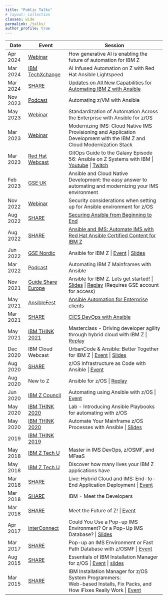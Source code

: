 ```yaml
---
title: "Public Talks"
# layout: collection
classes: wide
permalink: /talks/
author_profile: true
---
```


|Date        | Event | Session|
|--------|-------|--------|
| Apr 2024 | [Webinar](https://ibm.biz/automation-for-ibm-z) | How generative AI is enabling the future of automation for IBM Z | 
| Mar 2024 | [IBM TechXchange](https://www.ibm.com/events/reg/flow/ibm/3rt232mb/landing/page/landing) | AI Infused Automation on Z with Red Hat Ansible Lightspeed | 
| Mar 2024 | [SHARE](https://www.share.org/) | [Updates on All New Capabilities for Automating IBM Z with Ansible](https://www.share.org/Events/SHARE-Orlando-2024/Technical-Agenda?session=391946b8-0bba-4de0-a07a-f2cfacf2993b) | 
| Nov 2023 | [Podcast](https://www.podbean.com/media/share/pb-tjnj6-14f9a37?utm_campaign=admin_episode&utm_medium=dlink&utm_source=episode_share) | Automating z/VM with Ansible | 
| May 2023 | [Webinar](https://teams.microsoft.com/registration/NQzrC7uc60-Z5VieQVx5RA,FYaj-el39kWRX4aa89qHvg,AckRLAj1mU6SUjlHLxnFiA,konDyAFz80uNWW9mAR7JRQ,Y_dNRpCZ6Eus--EOueG75Q,u_8oxoTTzEiNTtHQeEVY7g?mode=read&tenantId=0beb0c35-9cbb-4feb-99e5-589e415c7944&skipauthstrap=1) | Standardization of Automation Across the Enterprise with Ansible for z/OS | 
| Mar 2023 | [Webinar](https://event.on24.com/wcc/r/4074492/578DF1EA0688180185E0C464DDF8401B) | Modernizing IMS: Cloud Native IMS Provisioning and Application Development with the IBM Z and Cloud Modernization Stack | 
| Mar 2023 | [Red Hat Webcast](https://www.youtube.com/@redhat) | GitOps Guide to the Galaxy Episode 56: Ansible on Z Systems with IBM \| [Youtube](https://youtu.be/ZiIuu0spnp0) \| [Twitch](https://www.twitch.tv/videos/1773480918) | 
| Feb 2023 | [GSE UK](https://conferences.gse.org.uk/2023V) | Ansible and Cloud Native Development: the easy answer to automating and modernizing your IMS environment | 
| Nov 2022 | [Webinar](https://event.on24.com/wcc/r/3941726/38D285CE2E669C26A84E60C9FEA49C5B) | Security considerations when setting up for Ansible environment for z/OS | 
| Aug 2022 | [SHARE](https://www.share.org/) | [Securing Ansible from Beginning to End](https://www.share.org/Events/SHARE-Columbus-2022/Technical-Agenda?session=278e831b-8d71-45f6-9fac-abcae6234873) | 
| Aug 2022 | [SHARE](https://www.share.org/) | [Ansible and IMS: Automate IMS with Red Hat Ansible Certified Content for IBM Z](https://www.share.org/Events/SHARE-Columbus-2022/Technical-Agenda?session=88adf409-1d93-4249-aaa4-06445f81902e) | 
| Jun 2022 | [GSE Nordic](https://gse-nordic.org/2022-stockholm) | Ansible for IBM Z \| [Event](https://gse-nordic.org/conferences/329-2022-general-interest-performance-track/1283-s502-xxxxxxx) \| [Slides](https://gse-nordic.org/images/2022/Download/S502%20-%20Ansible%20on%20zOS.pdf) | 
| Mar 2022 | [Podcast](https://podcasters.spotify.com/pod/show/level99/episodes/Automating-IBM-Z-Mainframes-with-Ansible-e1g4516) | Automating IBM Z Mainframes with Ansible | 
| Nov 2021 | [Guide Share Europe](https://conferences.gse.org.uk/2021) | Ansible for IBM Z. Lets get started! \| [Slides](https://www.google.com/imgres?imgurl=x-raw-image%3A%2F%2F%2F7396a126e4496018b7f925a2f5c336781dc0c14ab47f2fbf299b07da944c32ca&imgrefurl=https%3A%2F%2Fconferences.gse.org.uk%2F2021%2Fpresentations%2F4AQ.pdf&tbnid=GGBJ5CahlnPgVM&vet=12ahUKEwie9Y6_1IP2AhVkIH0KHcylDS4QMygQegQIARBO..i&docid=mw2IFItJHnOHIM&w=1600&h=900&itg=1&q=bryant%20panyarachun&hl=en&ved=2ahUKEwie9Y6_1IP2AhVkIH0KHcylDS4QMygQegQIARBO) \| [Replay](https://conferences.gse.org.uk/2021/presentations/2156/video) (Requires GSE account for access)| 
| May 2021 | [AnsibleFest](https://www.ansible.com/ansiblefest) | [Ansible Automation for Enterprise clients](https://events.ansiblefest.redhat.com/widget/redhat/ansible21/sessioncatalog/session/1625005707749001G6N2) | 
| Mar 2021 | [SHARE](https://www.share.org/) | [CICS DevOps with Ansible](https://www.share.org/Events/Past-Events/Proceedings/Proceeding-Details/cics-devops-with-ansible-2) |
| May 2021 | [IBM THINK 2021](https://www.ibm.com/events/think/) | Masterclass - Driving developer agility through hybrid cloud with IBM Z \| [Replay](https://developer.ibm.com/articles/driving-developer-agility-through-hybrid-cloud-with-ibm-z/) | 
| Dec 2020 | IBM Cloud Webcast | UrbanCode & Ansible: Better Together for IBM Z \| [Event](https://event.on24.com/eventRegistration/EventLobbyServlet?target=reg20.jsp&referrer=&eventid=2801000&sessionid=1&key=F61BD31EBE38880F3B30DD661F87B1C7&regTag=&sourcepage=register&_ga=2.168492583.721506036.1644284588-2134422750.1643906570) \| [Slides](https://www.imwuc.org/HigherLogic/System/DownloadDocumentFile.ashx?DocumentFileKey=4817f2e5-027d-1425-496e-0ddf3c5cd4a4) |
| Aug 2020   | [SHARE](https://www.share.org/) | z/OS Infrastructure as Code with Ansible \| [Event](https://www.share.org/Events/Past-Events/Proceedings/Proceeding-Details/zos-infrastructure-as-code-with-ansible) | 
| Aug 2020 | New to Z | Ansible for z/OS \| [Replay](https://community.ibm.com/community/user/ibmz-and-linuxone/viewdocument/ansible-for-zos-with-bryant-panyar?CommunityKey=53d759c6-31ad-4ebd-b518-0696ea821f14&tab=librarydocuments) |
| Jun 2020 | [IBM Z Council](https://ibm-zcouncil.com/events/) | Automating using Ansible with z/OS \| [Event](https://ibm-zcouncil.com/events/ibm-z-customer-council-southeast-june-2/) |
| May 2020 | [IBM THINK 2020](https://www.ibm.com/events/think/) | Lab - Introducing Ansible Playbooks for automating with z/OS | 
| May 2020 | [IBM THINK 2020](https://www.ibm.com/events/think/) | Automate Your Mainframe z/OS Processes with Ansible \| [Slides](https://docplayer.net/186307136-Automate-your-mainframe-z-os-processes-with-ansible-bryant-panyarachun-ibm-software-engineer-think-2020-6760-may-05-2020-2020-ibm-corporation.html) | 
| 2019 | [IBM THINK 2019](https://www.ibm.com/events/think/) | |
| May 2018 | [IBM Z Tech U](https://www.ibm.com/training/events) | Master in IMS DevOps, z/OSMF, and MFaaS | 
| May 2018 | [IBM Z Tech U](https://www.ibm.com/training/events) | Discover how many lives your IBM Z applications have | 
| Mar 2018 | [SHARE](https://www.share.org/) | Live: Hybrid Cloud and IMS: End-to-End Application Deployment \| [Event](https://www.share.org/Events/Past-Events/Proceedings/Proceeding-Details/live-hybrid-cloud-and-ims-end-to-end-application-deployment) |
| Mar 2018 | [SHARE](https://www.share.org/) | IBM - Meet the Developers |
| Mar 2018 | [SHARE](https://www.share.org/) | Meet the Future of Z! \| [Event](https://www.share.org/Events/Past-Events/Proceedings/Proceeding-Details/meet-the-future-of-z) |
| Apr 2017 | [InterConnect](https://www.ibm.com/blogs/cloud-computing/tag/ibm-interconnect-2017/) | Could You Use a Pop-up IMS Environment? Or a Pop-Up IMS Database? \| [Slides](https://www.slideshare.net/IBMIMS/toronto-rug-april-2017ims-zosmf-75188570) | 
| Mar 2017 | [SHARE](https://www.share.org/) | Pop-up an IMS Environment or Fast Path Database with z/OSMF \| [Event](https://www.share.org/Events/Past-Events/Proceedings/Proceeding-Details/pop-up-an-ims-environment-or-fast-path-database-with-zosmf) | 
| Aug 2015 | [SHARE](https://www.share.org/) | Essentials of IBM Installation Manager for z/OS \| [Event](https://share.confex.com/share/125/webprogram/Session17364.html) \| [slides](https://share.confex.com/share/125/webprogram/Handout/Session17364/17364%20-%20Installation%20Manager.pdf) |
| Mar 2015 | [SHARE](https://www.share.org/) | IBM Installation Manager for z/OS System Programmers: <br> Web-based Installs, Fix Packs, and How iFixes Really Work \| [Event](https://www.share.org/Events/Past-Events/Proceedings/Proceeding-Details/ibm-installation-manager-for-zos-system-programmers-web-based-installs-fix-packs-and-how-ifixes-really-work) |
